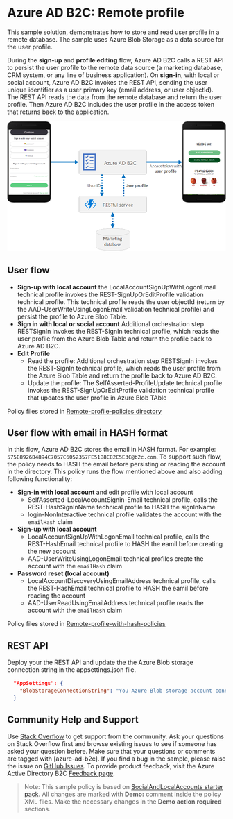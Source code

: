 # Azure AD B2C: Remote profile

This sample solution, demonstrates how to store and read user profile in a remote database. The sample uses Azure Blob Storage as a data source for the user profile. 

During the **sign-up** and **profile editing** flow, Azure AD B2C calls a REST API to persist the user profile to the remote data source (a marketing database, CRM system, or any line of business application). On **sign-in**, with local or social account, Azure AD B2C invokes the REST API, sending the user unique identifier as a user primary key (email address, or user objectId). The REST API reads the data from the remote database and return the user profile. Then Azure AD B2C includes the user profile in the access token that returns back to the application.  

![Remote profile](media/remote-profile.png)

## User flow
-  **Sign-up with local account** the LocalAccountSignUpWithLogonEmail technical profile invokes the REST-SignUpOrEditProfile validation technical profile. This technical profile reads the user objectId (return by the AAD-UserWriteUsingLogonEmail validation technical profile) and persist the profile to Azure Blob Table.
- **Sign in with local or social account** Additional orchestration step RESTSignIn invokes the REST-SignIn technical profile, which reads the user profile from the Azure Blob Table and return the profile back to Azure AD B2C.
- **Edit Profile** 
    - Read the profile: Additional orchestration step RESTSignIn invokes the REST-SignIn technical profile, which reads the user profile from the Azure Blob Table and return the profile back to Azure AD B2C. 
    - Update the profile:  The SelfAsserted-ProfileUpdate technical profile invokes the REST-SignUpOrEditProfile validation technical profile that updates the user profile in Azure Blob TAble

Policy files stored in [Remote-profile-policies directory](Remote-profile-policies)

## User flow with email in HASH format
In this flow, Azure AD B2C stores the email in HASH format. For example: `575E8926D4894C7057C6052357FE51B8C82C5E3C@b2c.com`. To support such flow, the policy needs to HASH the email before persisting or reading the account in the directory. This policy runs the flow mentioned above and also adding following functionality:
- **Sign-in with local account** and edit profile with local account
    - SelfAsserted-LocalAccountSignin-Email technical profile, calls the REST-HashSignInName technical profile to HASH the signInName
    - login-NonInteractive technical profile validates the account with the `emailHash` claim 
- **Sign-up with local account**
    - LocalAccountSignUpWithLogonEmail technical profile, calls the REST-HashEmail technical profile to HASH the eamil before creating the new account
    - AAD-UserWriteUsingLogonEmail technical profiles create the account with the `emailHash` claim 
- **Password reset (local account)**
    - LocalAccountDiscoveryUsingEmailAddress technical profile, calls the REST-HashEmail technical profile to HASH the eamil before reading the account
    - AAD-UserReadUsingEmailAddress technical profile reads the account with the `emailHash` claim 

Policy files stored in [Remote-profile-with-hash-policies](Remote-profile-with-hash-policies)

## REST API
Deploy your the REST API and update the the Azure Blob storage connection string in the appsettings.json file.
```JSON
  "AppSettings": {
    "BlobStorageConnectionString": "You Azure Blob storage account connection string"
  }
``` 

## Community Help and Support
Use [Stack Overflow](https://stackoverflow.com/questions/tagged/azure-ad-b2c) to get support from the community. Ask your questions on Stack Overflow first and browse existing issues to see if someone has asked your question before. Make sure that your questions or comments are tagged with [azure-ad-b2c].
If you find a bug in the sample, please raise the issue on [GitHub Issues](https://github.com/azure-ad-b2c/samples/issues).
To provide product feedback, visit the Azure Active Directory B2C [Feedback page](https://feedback.azure.com/forums/169401-azure-active-directory?category_id=160596).

> Note:  This sample policy is based on [SocialAndLocalAccounts starter pack](https://github.com/Azure-Samples/active-directory-b2c-custom-policy-starterpack/tree/master/SocialAndLocalAccounts). All changes are marked with **Demo:** comment inside the policy XML files. Make the necessary changes in the **Demo action required** sections.
